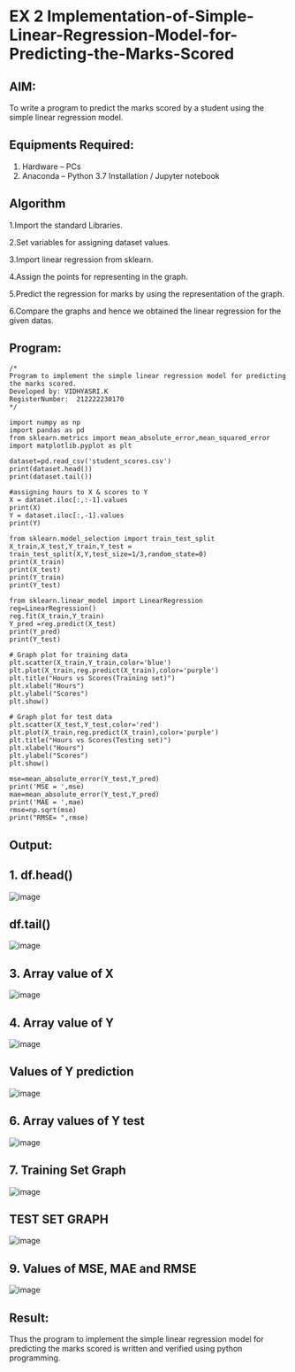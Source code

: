 # EX 2 Implementation-of-Simple-Linear-Regression-Model-for-Predicting-the-Marks-Scored

## AIM:
To write a program to predict the marks scored by a student using the simple linear regression model.

## Equipments Required:
1. Hardware – PCs
2. Anaconda – Python 3.7 Installation / Jupyter notebook

## Algorithm
1.Import the standard Libraries.

2.Set variables for assigning dataset values.

3.Import linear regression from sklearn.

4.Assign the points for representing in the graph.

5.Predict the regression for marks by using the representation of the graph.

6.Compare the graphs and hence we obtained the linear regression for the given datas.
## Program:
```
/*
Program to implement the simple linear regression model for predicting the marks scored.
Developed by: VIDHYASRI.K
RegisterNumber:  212222230170
*/
```
```
import numpy as np
import pandas as pd
from sklearn.metrics import mean_absolute_error,mean_squared_error
import matplotlib.pyplot as plt

dataset=pd.read_csv('student_scores.csv')
print(dataset.head())
print(dataset.tail())

#assigning hours to X & scores to Y
X = dataset.iloc[:,:-1].values
print(X)
Y = dataset.iloc[:,-1].values
print(Y)

from sklearn.model_selection import train_test_split
X_train,X_test,Y_train,Y_test = train_test_split(X,Y,test_size=1/3,random_state=0)
print(X_train)
print(X_test)
print(Y_train)
print(Y_test)

from sklearn.linear_model import LinearRegression
reg=LinearRegression()
reg.fit(X_train,Y_train)
Y_pred =reg.predict(X_test)
print(Y_pred)
print(Y_test)

# Graph plot for training data
plt.scatter(X_train,Y_train,color='blue')
plt.plot(X_train,reg.predict(X_train),color='purple')
plt.title("Hours vs Scores(Training set)")
plt.xlabel("Hours")
plt.ylabel("Scores")
plt.show()

# Graph plot for test data
plt.scatter(X_test,Y_test,color='red')
plt.plot(X_train,reg.predict(X_train),color='purple')
plt.title("Hours vs Scores(Testing set)")
plt.xlabel("Hours")
plt.ylabel("Scores")
plt.show()

mse=mean_absolute_error(Y_test,Y_pred)
print('MSE = ',mse)
mae=mean_absolute_error(Y_test,Y_pred)
print('MAE = ',mae)
rmse=np.sqrt(mse)
print("RMSE= ",rmse)
```

## Output:
## 1. df.head()
![image](https://github.com/vidhyasrikachapalayam/Implementation-of-Simple-Linear-Regression-Model-for-Predicting-the-Marks-Scored/assets/119477817/5ab8651b-4a4c-4094-9702-10ed29469f8c)
## df.tail()
![image](https://github.com/vidhyasrikachapalayam/Implementation-of-Simple-Linear-Regression-Model-for-Predicting-the-Marks-Scored/assets/119477817/37d043db-2a5f-4fc0-871c-f697ce0f9232)
## 3. Array value of X
![image](https://github.com/vidhyasrikachapalayam/Implementation-of-Simple-Linear-Regression-Model-for-Predicting-the-Marks-Scored/assets/119477817/f1ade88a-6b92-4d4e-9647-51eb0964acac)
## 4. Array value of Y
![image](https://github.com/vidhyasrikachapalayam/Implementation-of-Simple-Linear-Regression-Model-for-Predicting-the-Marks-Scored/assets/119477817/8c69af2d-8489-4285-91c5-083d7cf037d1)
## Values of Y prediction
![image](https://github.com/vidhyasrikachapalayam/Implementation-of-Simple-Linear-Regression-Model-for-Predicting-the-Marks-Scored/assets/119477817/0ddcf331-1294-4f71-b402-b67ef571eef8)
## 6. Array values of Y test
![image](https://github.com/vidhyasrikachapalayam/Implementation-of-Simple-Linear-Regression-Model-for-Predicting-the-Marks-Scored/assets/119477817/2f93448f-78c0-4ec6-8d53-91e578d2365d)
## 7. Training Set Graph
![image](https://github.com/vidhyasrikachapalayam/Implementation-of-Simple-Linear-Regression-Model-for-Predicting-the-Marks-Scored/assets/119477817/eb714bd0-7eb2-440c-8e07-0118a130e5bd)
## TEST SET GRAPH
![image](https://github.com/vidhyasrikachapalayam/Implementation-of-Simple-Linear-Regression-Model-for-Predicting-the-Marks-Scored/assets/119477817/862b0254-0140-45e3-9dd2-5633045197f8)
## 9. Values of MSE, MAE and RMSE

![image](https://github.com/vidhyasrikachapalayam/Implementation-of-Simple-Linear-Regression-Model-for-Predicting-the-Marks-Scored/assets/119477817/0851f0b0-e9e5-4a37-9e59-c9bc0ef8067d)

## Result:
Thus the program to implement the simple linear regression model for predicting the marks scored is written and verified using python programming.
